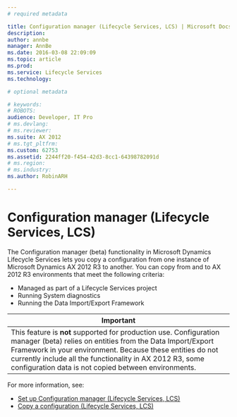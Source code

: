 ```yaml
---
# required metadata

title: Configuration manager (Lifecycle Services, LCS) | Microsoft Docs
description: 
author: annbe
manager: AnnBe
ms.date: 2016-03-08 22:09:09
ms.topic: article
ms.prod: 
ms.service: Lifecycle Services
ms.technology: 

# optional metadata

# keywords: 
# ROBOTS: 
audience: Developer, IT Pro
# ms.devlang: 
# ms.reviewer: 
ms.suite: AX 2012
# ms.tgt_pltfrm: 
ms.custom: 62753
ms.assetid: 2244ff20-f454-42d3-8cc1-64398782091d
# ms.region: 
# ms.industry: 
ms.author: RobinARH

---
```


# Configuration manager (Lifecycle Services, LCS)

The Configuration manager (beta) functionality in Microsoft Dynamics Lifecycle Services lets you copy a configuration from one instance of Microsoft Dynamics AX 2012 R3 to another. You can copy from and to AX 2012 R3 environments that meet the following criteria:
-   Managed as part of a Lifecycle Services project
-   Running System diagnostics
-   Running the Data Import/Export Framework

| **Important**                                                                                                                                                                                                                                                                                                     |
|-------------------------------------------------------------------------------------------------------------------------------------------------------------------------------------------------------------------------------------------------------------------------------------------------------------------|
| This feature is **not** supported for production use. Configuration manager (beta) relies on entities from the Data Import/Export Framework in your environment. Because these entities do not currently include all the functionality in AX 2012 R3, some configuration data is not copied between environments. |

For more information, see:
-   [Set up Configuration manager (Lifecycle Services, LCS)](http://ax.help.dynamics.com/en/wiki/set-up-configuration-manager-lifecycle-services-lcs/)
-   [Copy a configuration (Lifecycle Services, LCS)](http://ax.help.dynamics.com/en/wiki/copy-a-configuration-lifecycle-services-lcs/)



